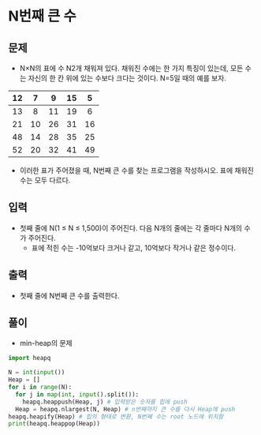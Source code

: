 # N번째 큰 수

## 문제

- N×N의 표에 수 N2개 채워져 있다. 채워진 수에는 한 가지 특징이 있는데, 모든 수는 자신의 한 칸 위에 있는 수보다 크다는 것이다. N=5일 때의 예를 보자.

|12	|7	|9	|15|	5|
|:---:|:---:|:---:|:---:|:---:|
|13	|8	|11|	19|	6|
|21	|10	|26	|31	|16|
|48	|14	|28	|35	|25|
|52|	20|	32|	41|	49|

- 이러한 표가 주어졌을 때, N번째 큰 수를 찾는 프로그램을 작성하시오. 표에 채워진 수는 모두 다르다.

## 입력

- 첫째 줄에 N(1 ≤ N ≤ 1,500)이 주어진다. 다음 N개의 줄에는 각 줄마다 N개의 수가 주어진다. 
  - 표에 적힌 수는 -10억보다 크거나 같고, 10억보다 작거나 같은 정수이다.

## 출력

- 첫째 줄에 N번째 큰 수를 출력한다.

## 풀이

- min-heap의 문제

``` Python
import heapq

N = int(input())
Heap = []
for i in range(N):
  for j in map(int, input().split()): 
    heapq.heappush(Heap, j) # 입력받은 숫자를 힙에 push
  Heap = heapq.nlargest(N, Heap) # n번째까지 큰 수를 다시 Heap에 push
heapq.heapify(Heap) # 힙의 형태로 변환, N번째 수는 root 노드에 위치함
print(heapq.heappop(Heap))
```
